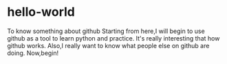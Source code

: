 # hello-world
To know something about github 
Starting from here,I will begin to use github as a tool to learn python and practice.
It's really interesting that how github works.
Also,I really want to know what people else on github are doing.
Now,begin!
